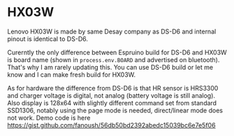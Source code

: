 # HX03W

Lenovo HX03W is made by same Desay company as DS-D6 and internal pinout is identical to DS-D6.

Curerntly the only difference between Espruino build for DS-D6 and HX03W is board name
(shown in `process.env.BOARD` and advertised on bluetooth). That's why I am rarely updating this. You can use DS-D6 build or let me know and I can make fresh build for HX03W.

As for hardware the difference from DS-D6 is that HR sensor is HRS3300 and charger voltage is digital, not analog (battery voltage is still analog).
Also display is 128x64 with slightly different command set from standard SSD1306, notably using the page mode is needed, direct/linear mode does not work.
Demo code is here https://gist.github.com/fanoush/56db50bd2392abedc15039bc6e7e5f06
